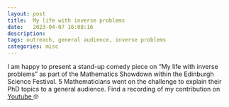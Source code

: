 ```yaml
---
layout: post
title:  My life with inverse problems
date:   2023-04-07 16:08:16
description: 
tags: outreach, general audience, inverse problems
categories: misc
---
```


I am happy to present a stand-up comedy piece on “My life with inverse problems” as part of the Mathematics Showdown within the Edinburgh Science Festival. 5 Mathematicians went on the challenge to explain their PhD topics to a general audience. Find a recording of my contribution on <a href="https://youtu.be/3X-fzkVcJyk"> Youtube </a> 🤓


